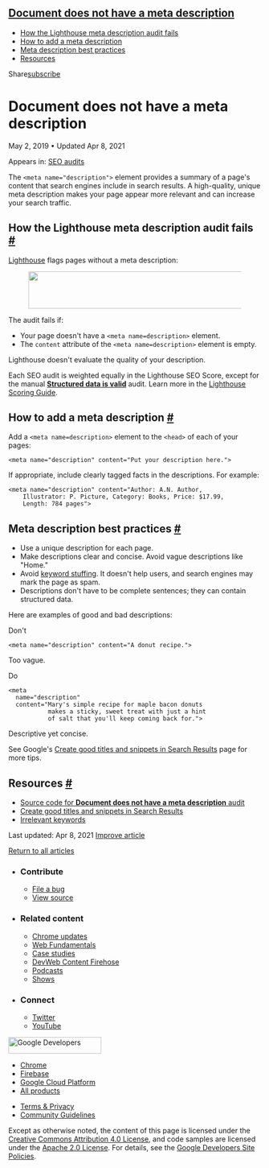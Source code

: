 ## <a href="#document-does-not-have-a-meta-description" class="w-toc__header--link">Document does not have a meta description</a>

- [How the Lighthouse meta description audit fails](#how-the-lighthouse-meta-description-audit-fails)
- [How to add a meta description](#how-to-add-a-meta-description)
- [Meta description best practices](#meta-description-best-practices)
- [Resources](#resources)

Share<a href="/newsletter/" class="gc-analytics-event w-actions__fab w-actions__fab--subscribe"><span>subscribe</span></a>

# Document does not have a meta description

May 2, 2019 <span class="w-author__separator">•</span> Updated Apr 8, 2021

<span class="w-post-signpost__title">Appears in:</span> <a href="/lighthouse-seo" class="w-post-signpost__link">SEO audits</a>

The `<meta name="description">` element provides a summary of a page's content that search engines include in search results. A high-quality, unique meta description makes your page appear more relevant and can increase your search traffic.

## How the Lighthouse meta description audit fails <a href="#how-the-lighthouse-meta-description-audit-fails" class="w-headline-link">#</a>

[Lighthouse](https://developers.google.com/web/tools/lighthouse/) flags pages without a meta description:

<figure><img src="https://web-dev.imgix.net/image/tcFciHGuF3MxnTr1y5ue01OGLBn2/dtMQ12xujHMJGuEwZ413.png?auto=format" class="w-screenshot w-screenshot" sizes="(min-width: 800px) 800px, calc(100vw - 48px)" srcset="https://web-dev.imgix.net/image/tcFciHGuF3MxnTr1y5ue01OGLBn2/dtMQ12xujHMJGuEwZ413.png?auto=format&amp;w=200 200w, https://web-dev.imgix.net/image/tcFciHGuF3MxnTr1y5ue01OGLBn2/dtMQ12xujHMJGuEwZ413.png?auto=format&amp;w=228 228w, https://web-dev.imgix.net/image/tcFciHGuF3MxnTr1y5ue01OGLBn2/dtMQ12xujHMJGuEwZ413.png?auto=format&amp;w=260 260w, https://web-dev.imgix.net/image/tcFciHGuF3MxnTr1y5ue01OGLBn2/dtMQ12xujHMJGuEwZ413.png?auto=format&amp;w=296 296w, https://web-dev.imgix.net/image/tcFciHGuF3MxnTr1y5ue01OGLBn2/dtMQ12xujHMJGuEwZ413.png?auto=format&amp;w=338 338w, https://web-dev.imgix.net/image/tcFciHGuF3MxnTr1y5ue01OGLBn2/dtMQ12xujHMJGuEwZ413.png?auto=format&amp;w=385 385w, https://web-dev.imgix.net/image/tcFciHGuF3MxnTr1y5ue01OGLBn2/dtMQ12xujHMJGuEwZ413.png?auto=format&amp;w=439 439w, https://web-dev.imgix.net/image/tcFciHGuF3MxnTr1y5ue01OGLBn2/dtMQ12xujHMJGuEwZ413.png?auto=format&amp;w=500 500w, https://web-dev.imgix.net/image/tcFciHGuF3MxnTr1y5ue01OGLBn2/dtMQ12xujHMJGuEwZ413.png?auto=format&amp;w=571 571w, https://web-dev.imgix.net/image/tcFciHGuF3MxnTr1y5ue01OGLBn2/dtMQ12xujHMJGuEwZ413.png?auto=format&amp;w=650 650w, https://web-dev.imgix.net/image/tcFciHGuF3MxnTr1y5ue01OGLBn2/dtMQ12xujHMJGuEwZ413.png?auto=format&amp;w=741 741w, https://web-dev.imgix.net/image/tcFciHGuF3MxnTr1y5ue01OGLBn2/dtMQ12xujHMJGuEwZ413.png?auto=format&amp;w=845 845w, https://web-dev.imgix.net/image/tcFciHGuF3MxnTr1y5ue01OGLBn2/dtMQ12xujHMJGuEwZ413.png?auto=format&amp;w=964 964w, https://web-dev.imgix.net/image/tcFciHGuF3MxnTr1y5ue01OGLBn2/dtMQ12xujHMJGuEwZ413.png?auto=format&amp;w=1098 1098w, https://web-dev.imgix.net/image/tcFciHGuF3MxnTr1y5ue01OGLBn2/dtMQ12xujHMJGuEwZ413.png?auto=format&amp;w=1252 1252w, https://web-dev.imgix.net/image/tcFciHGuF3MxnTr1y5ue01OGLBn2/dtMQ12xujHMJGuEwZ413.png?auto=format&amp;w=1428 1428w, https://web-dev.imgix.net/image/tcFciHGuF3MxnTr1y5ue01OGLBn2/dtMQ12xujHMJGuEwZ413.png?auto=format&amp;w=1600 1600w" width="800" height="74" /></figure>The audit fails if:

- Your page doesn't have a `<meta name=description>` element.
- The `content` attribute of the `<meta name=description>` element is empty.

Lighthouse doesn't evaluate the quality of your description.

Each SEO audit is weighted equally in the Lighthouse SEO Score, except for the manual **[Structured data is valid](/structured-data)** audit. Learn more in the [Lighthouse Scoring Guide](https://developers.google.com/web/tools/lighthouse/v3/scoring).

## How to add a meta description <a href="#how-to-add-a-meta-description" class="w-headline-link">#</a>

Add a `<meta name=description>` element to the `<head>` of each of your pages:

    <meta name="description" content="Put your description here.">

If appropriate, include clearly tagged facts in the descriptions. For example:

    <meta name="description" content="Author: A.N. Author,
        Illustrator: P. Picture, Category: Books, Price: $17.99,
        Length: 784 pages">

## Meta description best practices <a href="#meta-description-best-practices" class="w-headline-link">#</a>

- Use a unique description for each page.
- Make descriptions clear and concise. Avoid vague descriptions like "Home."
- Avoid [keyword stuffing](https://support.google.com/webmasters/answer/66358). It doesn't help users, and search engines may mark the page as spam.
- Descriptions don't have to be complete sentences; they can contain structured data.

Here are examples of good and bad descriptions:

Don't

    <meta name="description" content="A donut recipe.">

Too vague.

Do

    <meta
      name="description"
      content="Mary's simple recipe for maple bacon donuts
               makes a sticky, sweet treat with just a hint
               of salt that you'll keep coming back for.">

Descriptive yet concise.

See Google's [Create good titles and snippets in Search Results](https://support.google.com/webmasters/answer/35624#1) page for more tips.

## Resources <a href="#resources" class="w-headline-link">#</a>

- [Source code for **Document does not have a meta description** audit](https://github.com/GoogleChrome/lighthouse/blob/master/lighthouse-core/audits/seo/meta-description.js)
- [Create good titles and snippets in Search Results](https://support.google.com/webmasters/answer/35624#1)
- [Irrelevant keywords](https://support.google.com/webmasters/answer/66358)

<span class="w-mr--sm">Last updated: Apr 8, 2021 </span>[Improve article](https://github.com/GoogleChrome/web.dev/blob/master/src/site/content/en/lighthouse-seo/meta-description/index.md)

<a href="/lighthouse-seo" class="gc-analytics-event w-article-navigation__link w-article-navigation__link--back w-article-navigation__link--single">Return to all articles</a>

- ### Contribute

  - <a href="https://github.com/GoogleChrome/web.dev/issues/new?assignees=&amp;labels=bug&amp;template=bug_report.md&amp;title=" class="w-footer__linkbox-link">File a bug</a>
  - <a href="https://github.com/googlechrome/web.dev" class="w-footer__linkbox-link">View source</a>

- ### Related content

  - <a href="https://blog.chromium.org/" class="w-footer__linkbox-link">Chrome updates</a>
  - <a href="https://developers.google.com/web/" class="w-footer__linkbox-link">Web Fundamentals</a>
  - <a href="https://developers.google.com/web/showcase/" class="w-footer__linkbox-link">Case studies</a>
  - <a href="https://devwebfeed.appspot.com/" class="w-footer__linkbox-link">DevWeb Content Firehose</a>
  - <a href="/podcasts/" class="w-footer__linkbox-link">Podcasts</a>
  - <a href="/shows/" class="w-footer__linkbox-link">Shows</a>

- ### Connect

  - <a href="https://www.twitter.com/ChromiumDev" class="w-footer__linkbox-link">Twitter</a>
  - <a href="https://www.youtube.com/user/ChromeDevelopers" class="w-footer__linkbox-link">YouTube</a>

<a href="https://developers.google.com/" class="w-footer__utility-logo-link"><img src="/images/lockup-color.png" alt="Google Developers" class="w-footer__utility-logo" width="185" height="33" /></a>

- <a href="https://developer.chrome.com/" class="w-footer__utility-link">Chrome</a>
- <a href="https://firebase.google.com/" class="w-footer__utility-link">Firebase</a>
- <a href="https://cloud.google.com/" class="w-footer__utility-link">Google Cloud Platform</a>
- <a href="https://developers.google.com/products" class="w-footer__utility-link">All products</a>

<!-- -->

- <a href="https://policies.google.com/" class="w-footer__utility-link">Terms &amp; Privacy</a>
- <a href="/community-guidelines/" class="w-footer__utility-link">Community Guidelines</a>

Except as otherwise noted, the content of this page is licensed under the [Creative Commons Attribution 4.0 License](https://creativecommons.org/licenses/by/4.0/), and code samples are licensed under the [Apache 2.0 License](https://www.apache.org/licenses/LICENSE-2.0). For details, see the [Google Developers Site Policies](https://developers.google.com/terms/site-policies).

